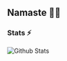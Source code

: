 ## Namaste 🙏🏻

### Stats ⚡️

![Github Stats](https://github-stats-alpha.vercel.app/api/?username=Exodous4310)
